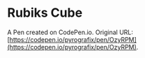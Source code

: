 # Rubiks Cube

A Pen created on CodePen.io. Original URL: [https://codepen.io/pyrografix/pen/OzyRPM](https://codepen.io/pyrografix/pen/OzyRPM).

